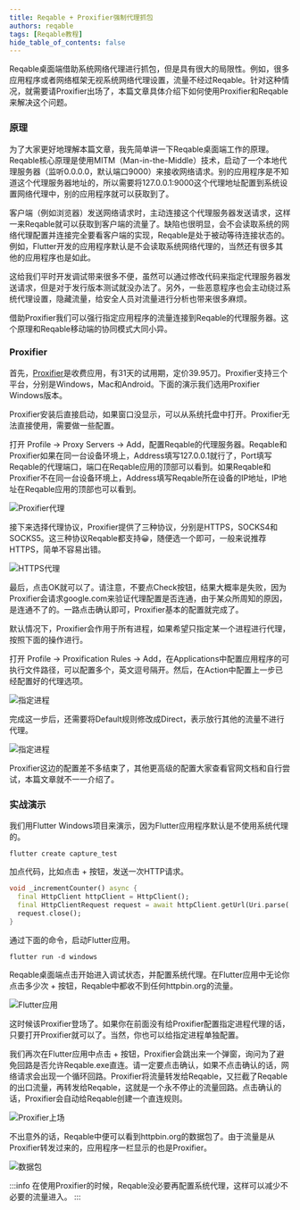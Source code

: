 ```yaml
---
title: Reqable + Proxifier强制代理抓包
authors: reqable
tags: [Reqable教程]
hide_table_of_contents: false
---
```


Reqable桌面端借助系统网络代理进行抓包，但是具有很大的局限性。例如，很多应用程序或者网络框架无视系统网络代理设置，流量不经过Reqable。针对这种情况，就需要请Proxifier出场了，本篇文章具体介绍下如何使用Proxifier和Reqable来解决这个问题。

<!--truncate-->

### 原理

为了大家更好地理解本篇文章，我先简单讲一下Reqable桌面端工作的原理。Reqable核心原理是使用MITM（Man-in-the-Middle）技术，启动了一个本地代理服务器（监听0.0.0.0，默认端口9000）来接收网络请求。别的应用程序是不知道这个代理服务器地址的，所以需要将127.0.0.1:9000这个代理地址配置到系统设置网络代理中，别的应用程序就可以获取到了。

客户端（例如浏览器）发送网络请求时，主动连接这个代理服务器发送请求，这样一来Reqable就可以获取到客户端的流量了。缺陷也很明显，会不会读取系统的网络代理配置并连接完全要看客户端的实现，Reqable是处于被动等待连接状态的。例如，Flutter开发的应用程序默认是不会读取系统网络代理的，当然还有很多其他的应用程序也是如此。

这给我们平时开发调试带来很多不便，虽然可以通过修改代码来指定代理服务器发送请求，但是对于发行版本测试就没办法了。另外，一些恶意程序也会主动绕过系统代理设置，隐藏流量，给安全人员对流量进行分析也带来很多麻烦。

借助Proxifier我们可以强行指定应用程序的流量连接到Reqable的代理服务器。这个原理和Reqable移动端的协同模式大同小异。

### Proxifier

首先，[Proxifier](https://www.proxifier.com)是收费应用，有31天的试用期，定价39.95刀。Proxifier支持三个平台，分别是Windows，Mac和Android。下面的演示我们选用Proxifier Windows版本。

Proxifier安装后直接启动，如果窗口没显示，可以从系统托盘中打开。Proxifier无法直接使用，需要做一些配置。

打开 Profile -> Proxy Servers -> Add，配置Reqable的代理服务器。Reqable和Proxifier如果在同一台设备环境上，Address填写127.0.0.1就行了，Port填写Reqable的代理端口，端口在Reqable应用的顶部可以看到。如果Reqable和Proxifier不在同一台设备环境上，Address填写Reqable所在设备的IP地址，IP地址在Reqable应用的顶部也可以看到。

![Proxifier代理](screenshot_01.png)

接下来选择代理协议，Proxifier提供了三种协议，分别是HTTPS，SOCKS4和SOCKS5。这三种协议Reqable都支持😀，随便选一个即可，一般来说推荐HTTPS，简单不容易出错。

![HTTPS代理](screenshot_02.png)

最后，点击OK就可以了。请注意，不要点Check按钮，结果大概率是失败，因为Proxifier会请求google.com来验证代理配置是否连通，由于某众所周知的原因，是连通不了的。一路点击确认即可，Proxifier基本的配置就完成了。

默认情况下，Proxifier会作用于所有进程，如果希望只指定某一个进程进行代理，按照下面的操作进行。

打开 Profile -> Proxification Rules -> Add，在Applications中配置应用程序的可执行文件路径，可以配置多个，英文逗号隔开。然后，在Action中配置上一步已经配置好的代理选项。

![指定进程](screenshot_03.png)

完成这一步后，还需要将Default规则修改成Direct，表示放行其他的流量不进行代理。

![指定进程](screenshot_04.png)

Proxifier这边的配置差不多结束了，其他更高级的配置大家查看官网文档和自行尝试，本篇文章就不一一介绍了。

### 实战演示

我们用Flutter Windows项目来演示，因为Flutter应用程序默认是不使用系统代理的。

```shell
flutter create capture_test
```

加点代码，比如点击 + 按钮，发送一次HTTP请求。

```dart
void _incrementCounter() async {
  final HttpClient httpClient = HttpClient();
  final HttpClientRequest request = await httpClient.getUrl(Uri.parse('https://httpbin.org/get'));
  request.close();
}
```

通过下面的命令，启动Flutter应用。

```shell
flutter run -d windows
```

Reqable桌面端点击开始进入调试状态，并配置系统代理。在Flutter应用中无论你点击多少次 + 按钮，Reqable中都收不到任何httpbin.org的流量。

![Flutter应用](screenshot_05.png)

这时候该Proxifier登场了。如果你在前面没有给Proxifier配置指定进程代理的话，只要打开Proxifier就可以了。当然，你也可以给指定进程单独配置。

我们再次在Flutter应用中点击 + 按钮，Proxifier会跳出来一个弹窗，询问为了避免回路是否允许Reqable.exe直连。请一定要点击确认，如果不点击确认的话，网络请求会出现一个循环回路。Proxifier将流量转发给Reqable，又拦截了Reqable的出口流量，再转发给Reqable，这就是一个永不停止的流量回路。点击确认的话，Proxifier会自动给Reqable创建一个直连规则。

![Proxifier上场](screenshot_06.png)

不出意外的话，Reqable中便可以看到httpbin.org的数据包了。由于流量是从Proxifier转发过来的，应用程序一栏显示的也是Proxifier。

![数据包](screenshot_07.png)

:::info
在使用Proxifier的时候，Reqable没必要再配置系统代理，这样可以减少不必要的流量进入。
:::
